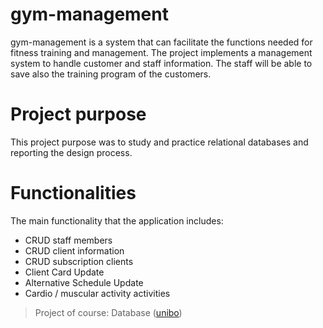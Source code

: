 # gym-management

gym-management is a system that can facilitate the functions needed for fitness training and management. The project implements a management system to handle customer and staff information. The staff will be able to save also the training program of the customers. 

# Project purpose
This project purpose was to study and practice relational databases and reporting the design process.

# Functionalities
The main functionality that the application includes:
  - CRUD staff members
  - CRUD client information
  - CRUD subscription clients
  - Client Card Update
  - Alternative Schedule Update
  - Cardio / muscular activity activities

> Project of course: Database ([unibo](https://www.unibo.it/it))
